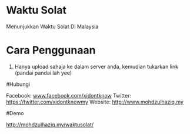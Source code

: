 # Waktu Solat

Menunjukkan Waktu Solat Di Malaysia

# Cara Penggunaan

1. Hanya upload sahaja ke dalam server anda, kemudian tukarkan link (pandai pandai lah yee)

#Hubungi

Facebook: www.facebook.com/xidontknow
	Twitter: https://twitter.com/xidontknowmy
	Website: http://www.mohdzulhaziq.my 
  
 #Demo
 
 http://mohdzulhaziq.my/waktusolat/
